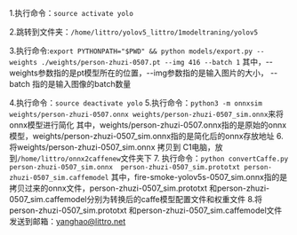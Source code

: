 1.执行命令：```source activate yolo```

2.跳转到文件夹：```/home/littro/yolov5_littro/1modeltraning/yolov5```

3.执行命令:```export PYTHONPATH="$PWD" && python models/export.py --weights ./weights/person-zhuzi-0507.pt --img 416 --batch 1```
其中，--weights参数指的是pt模型所在的位置，--img参数指的是输入图片的大小， --batch 指的是输入图像的batch数量

4.执行命令：```source deactivate yolo```
5.执行命令：```python3 -m onnxsim weights/person-zhuzi-0507.onnx weights/person-zhuzi-0507_sim.onnx```来将onnx模型进行简化
其中，weights/person-zhuzi-0507.onnx指的是原始的onnx模型，weights/person-zhuzi-0507_sim.onnx指的是简化后的onnx存放地址
6. 将weights/person-zhuzi-0507_sim.onnx 拷贝到 C1电脑，放到```/home/littro/onnx2caffenew```文件夹下
7. 执行命令：```python convertCaffe.py person-zhuzi-0507_sim.onnx  person-zhuzi-0507_sim.prototxt person-zhuzi-0507_sim.caffemodel```
其中，fire-smoke-yolov5s-0507_sim.onnx指的是拷贝过来的onnx文件，person-zhuzi-0507_sim.prototxt 和person-zhuzi-0507_sim.caffemodel分别为转换后的caffe模型配置文件和权重文件
8.将person-zhuzi-0507_sim.prototxt 和person-zhuzi-0507_sim.caffemodel文件发送到邮箱：yanghao@littro.net

